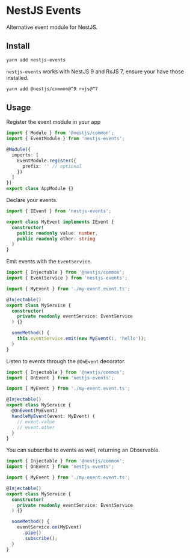 # NestJS Events

Alternative event module for NestJS.

## Install

```sh
yarn add nestjs-events
```

`nestjs-events` works with NestJS 9 and RxJS 7, ensure your have those installed.

```sh
yarn add @nestjs/common@^9 rxjs@^7
```

## Usage

Register the event module in your app

```ts
import { Module } from '@nestjs/common';
import { EventModule } from 'nestjs-events';

@Module({
  imports: [
    EventModule.register({
      prefix: '' // optional
    })
  ]
})
export class AppModule {}
```

Declare your events.

```ts
import { IEvent } from 'nestjs-events';

export class MyEvent implements IEvent {
  constructor(
    public readonly value: number,
    public readonly other: string
  )
}
```

Emit events with the `EventService`.

```ts
import { Injectable } from '@nestjs/common';
import { EventService } from 'nestjs-events';

import { MyEvent } from './my-event.event.ts';

@Injectable()
export class MyService {
  constructor(
    private readonly eventService: EventService
  ) {}

  someMethod() {
    this.eventService.emit(new MyEvent(1, 'hello'));
  }
}
```

Listen to events through the `@OnEvent` decorator.

```ts
import { Injectable } from '@nestjs/common';
import { OnEvent } from 'nestjs-events';

import { MyEvent } from './my-event.event.ts';

@Injectable()
export class MyService {
  @OnEvent(MyEvent)
  handleMyEvent(event: MyEvent) {
    // event.value
    // event.other
  }
}
```

You can subscribe to events as well, returning an Observable.

```ts
import { Injectable } from '@nestjs/common';
import { OnEvent } from 'nestjs-events';

import { MyEvent } from './my-event.event.ts';

@Injectable()
export class MyService {
  constructor(
    private readonly eventService: EventService
  ) {}

  someMethod() {
    eventService.on(MyEvent)
      .pipe()
      .subscribe();
  }
}
```
